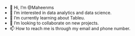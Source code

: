 - 👋 Hi, I’m @Maheenms
- 👀 I’m interested in data analytics and data science.
- 🌱 I’m currently learning about Tableu.
- 💞️ I’m looking to collaborate on new projects.
- 📫 How to reach me is through my email and phone number.

<!---
Maheenms/Maheenms is a ✨ special ✨ repository because its `README.md` (this file) appears on your GitHub profile.
You can click the Preview link to take a look at your changes.
--->
